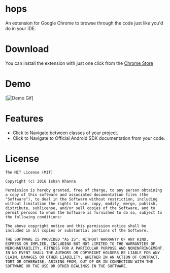 # hops
An extension for Google Chrome to browse through the code just like you'd do in your IDE.

# Download
You can install the extension with just one click from the [Chrome Store](https://chrome.google.com/webstore/detail/hops/bbcefpmcbekfkncmcpbkkmdjkkdkkogi)

# Demo
[![Demo Gif](https://media.giphy.com/media/uCEg33XWlaX8A/giphy.gif)]

# Features

* Click to Navigate between classes of your project.
* Click to Navigate to Official Android SDK documentation from your code.

# License
```
The MIT License (MIT)

Copyright (c) 2016 Ishan Khanna

Permission is hereby granted, free of charge, to any person obtaining a copy of this software and associated documentation files (the "Software"), to deal in the Software without restriction, including without limitation the rights to use, copy, modify, merge, publish, distribute, sublicense, and/or sell copies of the Software, and to permit persons to whom the Software is furnished to do so, subject to the following conditions:

The above copyright notice and this permission notice shall be included in all copies or substantial portions of the Software.

THE SOFTWARE IS PROVIDED "AS IS", WITHOUT WARRANTY OF ANY KIND, EXPRESS OR IMPLIED, INCLUDING BUT NOT LIMITED TO THE WARRANTIES OF MERCHANTABILITY, FITNESS FOR A PARTICULAR PURPOSE AND NONINFRINGEMENT. IN NO EVENT SHALL THE AUTHORS OR COPYRIGHT HOLDERS BE LIABLE FOR ANY CLAIM, DAMAGES OR OTHER LIABILITY, WHETHER IN AN ACTION OF CONTRACT, TORT OR OTHERWISE, ARISING FROM, OUT OF OR IN CONNECTION WITH THE SOFTWARE OR THE USE OR OTHER DEALINGS IN THE SOFTWARE.
```
